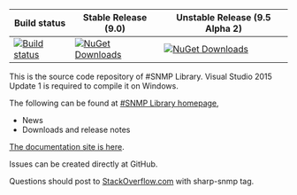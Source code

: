 | Build status | Stable Release (9.0) | Unstable Release (9.5 Alpha 2) |
| ------------ | -------------------- | ------------------------------ |
| [![Build status](https://ci.appveyor.com/api/projects/status/7il4faq46rpgd2np)](https://ci.appveyor.com/project/lextm/sharpsnmplib) | [![NuGet Downloads](https://img.shields.io/nuget/dt/Lextm.SharpSnmpLib.svg?style=flat)](https://www.nuget.org/packages/Lextm.SharpSnmpLib/) | [![NuGet Downloads](https://img.shields.io/nuget/dt/SharpSnmpLib.svg?style=flat)](https://www.nuget.org/packages/SharpSnmpLib/) |

This is the source code repository of #SNMP Library. Visual Studio 2015 Update 1 is required to compile it on Windows.

The following can be found at [#SNMP Library homepage](https://sharpsnmplib.codeplex.com),

* News
* Downloads and release notes

[The documentation site is here](http://docs.sharpsnmp.com).

Issues can be created directly at GitHub.

Questions should post to [StackOverflow.com](http://stackoverflow.com) with sharp-snmp tag. 
